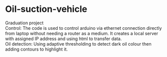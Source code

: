 # Oil-suction-vehicle
Graduation project      
Control:
The code is used to control arduino via ethernet connection directly from laptop without needing a router as a medium. It creates a local server with assigned IP address and using html to transfer data.      
Oil detection:
Using adaptive thresholding to detect dark oil colour then adding contours to highlight it.
